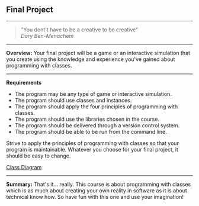 ## Final Project
***
>"You dont't have to be a creative to be creative"  
>*Dory Ben-Menachem*
***

**Overview:**
Your final project will be a game or an interactive simulation that you create using the knowledge and experience you've gained about programming with classes.
***
**Requirements**
- The program may be any type of game or interactive simulation.
- The program should use classes and instances.
- The program should apply the four principles of programming with classes.
- The program should use the libraries chosen in the course.
- The program should be delivered through a version control system.
- The program should be able to be run from the command line.

Strive to apply the principles of programming with classes so that your program is maintainable. Whatever you choose for your final project, it should be easy to change.

[Class Diagram](https://drive.google.com/file/d/1ZvzqYKw8NqGyFyLo9izExjOOOlmwU9cr/view?usp=sharing)

***
**Summary:**
That's it... really. This course is about programming with classes which is as much about creating your own reality in software as it is about technical know how. So have fun with this one and use your imagination!

